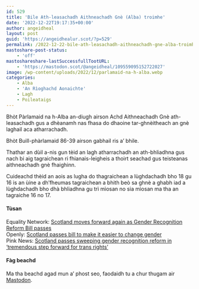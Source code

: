 ```yaml
---
id: 529
title: 'Bile Ath-leasachadh Aithneachadh Gnè (Alba) troimhe'
date: '2022-12-22T19:17:35+00:00'
author: angeidheal
layout: post
guid: 'https://angeidhealur.scot/?p=529'
permalink: /2022-12-22-bile-ath-leasachadh-aithneachadh-gne-alba-troimhe/
mastoshare-post-status:
    - 'off'
mastoshareshare-lastSuccessfullTootURL:
    - 'https://mastodon.scot/@angeidheal/109559095152722027'
image: /wp-content/uploads/2022/12/parlamaid-na-h-alba.webp
categories:
    - Alba
    - 'An Rìoghachd Aonaichte'
    - Lagh
    - Poileataigs
---
```


Bhòt Pàrlamaid na h-Alba an-diugh airson Achd Aithneachadh Gnè ath-leasachadh gus a dhèanamh nas fhasa do dhaoine tar-ghnèitheach an gnè laghail aca atharrachadh.

Bhòt Buill-phàrlamaid 86-39 airson gabhail ris a’ bhile.  
   
Thathar an dùil a-nis gun tèid an lagh atharrachadh an ath-bhliadhna gus nach bi aig tagraichean ri fhianais-leigheis a thoirt seachad gus teisteanas aithneachadh gnè fhaighinn.

 Cuideachd thèid an aois as lugha do thagraichean a lùghdachadh bho 18 gu 16 is an ùine a dh’fheumas tagraichean a bhith beò sa ghnè a ghabh iad a lùghdachadh bho dhà bhliadhna gu trì mìosan no sia mìosan ma tha an tagraiche 16 no 17.

#### Tùsan

Equality Network: [Scotland moves forward again as Gender Recognition Reform Bill passes](https://www.equality-network.org/scotland-moves-forward-again-as-gender-recognition-reform-bill-passes/)  
Openly: [Scotland passes bill to make it easier to change gender](https://www.openlynews.com/i/?id=d28e9115-44a2-47eb-95c9-89ba34ab12eb)  
Pink News: [Scotland passes sweeping gender recognition reform in ‘tremendous step forward for trans rights’](https://www.thepinknews.com/2022/12/22/scotland-gender-recognition-reform-bill-passes/)

#### Fàg beachd

Ma tha beachd agad mun a’ phost seo, faodaidh tu a chur thugam air [Mastodon](https://mastodon.scot/@angeidheal/109558954922665388).